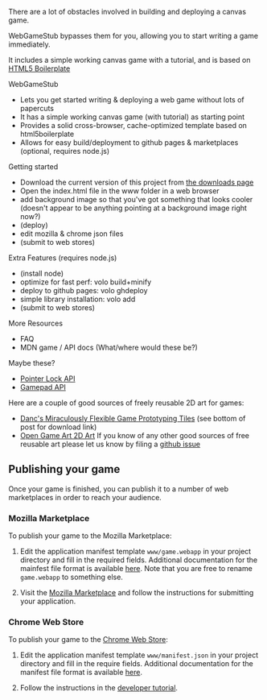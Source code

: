 There are a lot of obstacles involved in building and deploying a canvas game.

WebGameStub bypasses them for you, allowing you to start writing a game immediately.

It includes a simple working canvas game with a tutorial, and is based on [HTML5 Boilerplate](http://html5boilerplate.com/)

WebGameStub

* Lets you get started writing & deploying a web game without lots of papercuts
* It has a simple working canvas game (with tutorial) as starting point
* Provides a solid cross-browser, cache-optimized template based on html5boilerplate
*  Allows for easy build/deployment to github pages & marketplaces (optional, requires node.js)

Getting started

* Download the current version of this project from
[the downloads page](https://github.com/mozilla/WebGameStub/downloads)
* Open the index.html file in the www folder in a web browser
* add background image so that you've got something that looks cooler (doesn't appear to be anything pointing at a background image right now?)
* (deploy)
* edit mozilla & chrome json files
* (submit to web stores)

Extra Features (requires node.js)

* (install node)
* optimize for fast perf: volo build+minify
* deploy to github pages: volo ghdeploy
* simple library installation: volo add
* (submit to web stores)

More Resources

* FAQ
* MDN game / API docs (What/where would these be?)

Maybe these?

* [Pointer Lock API](https://developer.mozilla.org/en/API/Pointer_Lock_API)
* [Gamepad API](https://developer.mozilla.org/en/API/Gamepad/Using_Gamepad_API)

Here are a couple of good sources of freely reusable 2D art for games:

* [Danc's Miraculously Flexible Game Prototyping Tiles](http://www.lostgarden.com/2007/05/dancs-miraculously-flexible-game.html) (see bottom of post for download link)
* [Open Game Art 2D Art](http://opengameart.org/art-search-advanced?keys=&field_art_type_tid[]=9&field_art_tags_tid_op=and&field_art_tags_tid=&name=&sort_by=count&sort_order=DESC&Collection=)
If you know of any other good sources of free reusable art please let us know by
filing a [github issue](https://github.com/mozilla/WebGameStub/issues)

## Publishing your game

Once your game is finished, you can publish it to a number of web marketplaces in order to reach your audience.

### Mozilla Marketplace

To publish your game to the Mozilla Marketplace:

1. Edit the application manifest template `www/game.webapp` in your project directory and fill in the required fields. Additional documentation for the mainfest file format is available [here](https://developer.mozilla.org/en/Apps/Manifest). Note that you are free to rename `game.webapp` to something else.

2. Visit the [Mozilla Marketplace](https://marketplace.mozilla.org/en-US/developers/) and follow the instructions for submitting your application.

### Chrome Web Store

To publish your game to the [Chrome Web Store]():

1. Edit the application manifest template `www/manifest.json` in your project directory and fill in the require fields. Additional documentation for the manifest file format is available [here](https://developers.google.com/chrome/apps/docs/developers_guide#manifest).

2. Follow the instructions in the [developer tutorial](https://developers.google.com/chrome/web-store/docs/get_started_simple).
